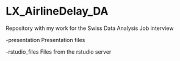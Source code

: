 # LX_AirlineDelay_DA

Repository with my work for the Swiss Data Analysis Job interview

-presentation
	Presentation files

-rstudio_files
	Files from the rstudio server
 
